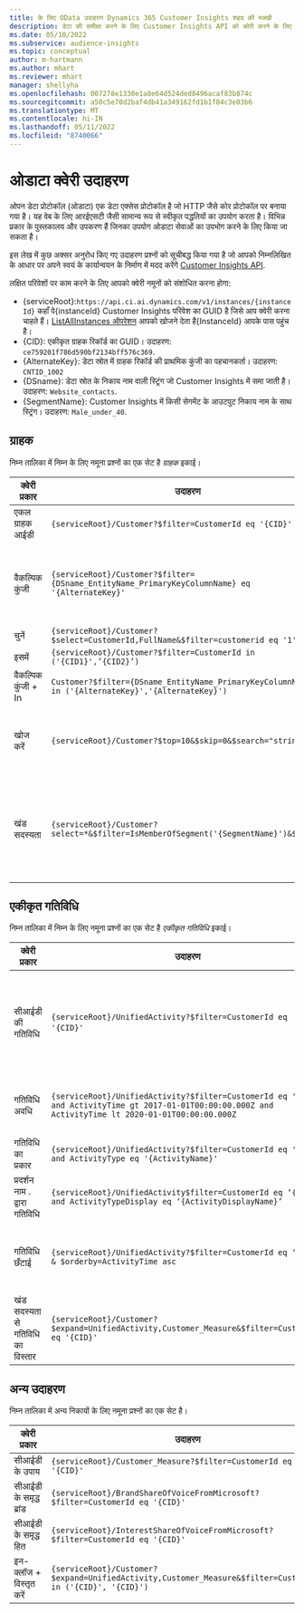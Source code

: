 ```yaml
---
title: के लिए OData उदाहरण Dynamics 365 Customer Insights शहद की मक्खी
description: डेटा की समीक्षा करने के लिए Customer Insights API को क्वेरी करने के लिए ओपन डेटा प्रोटोकॉल (OData) के लिए आमतौर पर उपयोग किए जाने वाले उदाहरण।
ms.date: 05/10/2022
ms.subservice: audience-insights
ms.topic: conceptual
author: m-hartmann
ms.author: mhart
ms.reviewer: mhart
manager: shellyha
ms.openlocfilehash: 007278e1330e1a8e64d524ded8496acaf83b874c
ms.sourcegitcommit: a50c5e70d2baf4db41a349162fd1b1f84c3e03b6
ms.translationtype: MT
ms.contentlocale: hi-IN
ms.lasthandoff: 05/11/2022
ms.locfileid: "8740066"
---
```

# <a name="odata-query-examples"></a>ओडाटा क्वेरी उदाहरण

ओपन डेटा प्रोटोकॉल (ओडाटा) एक डेटा एक्सेस प्रोटोकॉल है जो HTTP जैसे कोर प्रोटोकॉल पर बनाया गया है। यह वेब के लिए आरईएसटी जैसी सामान्य रूप से स्वीकृत पद्धतियों का उपयोग करता है। विभिन्न प्रकार के पुस्तकालय और उपकरण हैं जिनका उपयोग ओडाटा सेवाओं का उपभोग करने के लिए किया जा सकता है।

इस लेख में कुछ अक्सर अनुरोध किए गए उदाहरण प्रश्नों को सूचीबद्ध किया गया है जो आपको निम्नलिखित के आधार पर अपने स्वयं के कार्यान्वयन के निर्माण में मदद करेंगे [Customer Insights API](apis.md).

लक्षित परिवेशों पर काम करने के लिए आपको क्वेरी नमूनों को संशोधित करना होगा: 

- {serviceRoot}:`https://api.ci.ai.dynamics.com/v1/instances/{instanceId}` कहाँ पे{instanceId} Customer Insights परिवेश का GUID है जिसे आप क्वेरी करना चाहते हैं। [ListAllInstances ऑपरेशन](https://developer.ci.ai.dynamics.com/api-details#api=CustomerInsights&operation=Get-all-instances) आपको खोजने देता है{InstanceId} आपके पास पहुंच है।
- {CID}: एकीकृत ग्राहक रिकॉर्ड का GUID। उदाहरण: `ce759201f786d590bf2134bff576c369`.
- {AlternateKey}: डेटा स्रोत में ग्राहक रिकॉर्ड की प्राथमिक कुंजी का पहचानकर्ता। उदाहरण: `CNTID_1002`
- {DSname}: डेटा स्रोत के निकाय नाम वाली स्ट्रिंग जो Customer Insights में समा जाती है। उदाहरण: `Website_contacts`.
- {SegmentName}: Customer Insights में किसी सेगमेंट के आउटपुट निकाय नाम के साथ स्ट्रिंग। उदाहरण: `Male_under_40`.

## <a name="customer"></a>ग्राहक

निम्न तालिका में निम्न के लिए नमूना प्रश्नों का एक सेट है *ग्राहक* इकाई।


|क्वेरी प्रकार |उदाहरण  | नोट  |
|---------|---------|---------|
|एकल ग्राहक आईडी     | `{serviceRoot}/Customer?$filter=CustomerId eq '{CID}'`          |  |
|वैकल्पिक कुंजी    | `{serviceRoot}/Customer?$filter={DSname_EntityName_PrimaryKeyColumnName} eq '{AlternateKey}' `         |  एकीकृत ग्राहक इकाई में वैकल्पिक कुंजियाँ बनी रहती हैं       |
|चुनें   | `{serviceRoot}/Customer?$select=CustomerId,FullName&$filter=customerid eq '1'`        |         |
|इसमें    | `{serviceRoot}/Customer?$filter=CustomerId in ('{CID1}',’{CID2}’)`        |         |
|वैकल्पिक कुंजी + In   | `Customer?$filter={DSname_EntityName_PrimaryKeyColumnName} in ('{AlternateKey}','{AlternateKey}')`         |         |
|खोज करें  | `{serviceRoot}/Customer?$top=10&$skip=0&$search="string"`        |   खोज स्ट्रिंग के लिए शीर्ष 10 परिणाम देता है      |
|खंड सदस्यता  | `{serviceRoot}/Customer?select=*&$filter=IsMemberOfSegment('{SegmentName}')&$top=10  `     | विभाजन निकाय से पंक्तियों की एक पूर्व निर्धारित संख्या देता है।      |

## <a name="unified-activity"></a>एकीकृत गतिविधि

निम्न तालिका में निम्न के लिए नमूना प्रश्नों का एक सेट है *एकीकृत गतिविधि* इकाई।

|क्वेरी प्रकार |उदाहरण  | नोट  |
|---------|---------|---------|
|सीआईडी की गतिविधि     | `{serviceRoot}/UnifiedActivity?$filter=CustomerId eq '{CID}'`          | एक विशिष्ट ग्राहक प्रोफ़ाइल की गतिविधियों को सूचीबद्ध करता है |
|गतिविधि अवधि    | `{serviceRoot}/UnifiedActivity?$filter=CustomerId eq '{CID}' and ActivityTime gt 2017-01-01T00:00:00.000Z and ActivityTime lt 2020-01-01T00:00:00.000Z`     |  अवधि . में ग्राहक प्रोफ़ाइल की गतिविधियां       |
|गतिविधि का प्रकार    |   `{serviceRoot}/UnifiedActivity?$filter=CustomerId eq '{CID}' and ActivityType eq '{ActivityName}'`        |         |
|प्रदर्शन नाम . द्वारा गतिविधि     | `{serviceRoot}/UnifiedActivity$filter=CustomerId eq ‘{CID}’ and ActivityTypeDisplay eq ‘{ActivityDisplayName}’ `        | |
|गतिविधि छँटाई    | `{serviceRoot}/UnifiedActivity?$filter=CustomerId eq ‘{CID}’ & $orderby=ActivityTime asc`     |  आरोही या अवरोही गतिविधियों को क्रमबद्ध करें       |
|खंड सदस्यता से गतिविधि का विस्तार  |   `{serviceRoot}/Customer?$expand=UnifiedActivity,Customer_Measure&$filter=CustomerId eq '{CID}'`     |         |

## <a name="other-examples"></a>अन्य उदाहरण

निम्न तालिका में अन्य निकायों के लिए नमूना प्रश्नों का एक सेट है।

|क्वेरी प्रकार |उदाहरण  | नोट  |
|---------|---------|---------|
|सीआईडी के उपाय    | `{serviceRoot}/Customer_Measure?$filter=CustomerId eq '{CID}'`          |  |
|सीआईडी के समृद्ध ब्रांड    | `{serviceRoot}/BrandShareOfVoiceFromMicrosoft?$filter=CustomerId eq '{CID}'`  |       |
|सीआईडी के समृद्ध हित    |   `{serviceRoot}/InterestShareOfVoiceFromMicrosoft?$filter=CustomerId eq '{CID}'`       |         |
|इन-क्लॉज + विस्तृत करें     | `{serviceRoot}/Customer?$expand=UnifiedActivity,Customer_Measure&$filter=CustomerId in ('{CID}', '{CID}')`         | |
